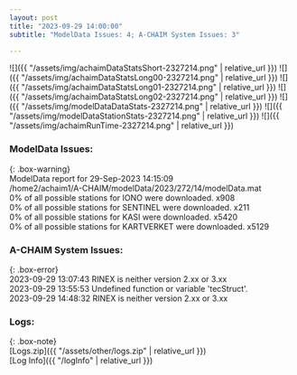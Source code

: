 ```yaml
---
layout: post
title: "2023-09-29 14:00:00"
subtitle: "ModelData Issues: 4; A-CHAIM System Issues: 3"

---
```


![]({{ "/assets/img/achaimDataStatsShort-2327214.png" | relative_url }})
![]({{ "/assets/img/achaimDataStatsLong00-2327214.png" | relative_url }})
![]({{ "/assets/img/achaimDataStatsLong01-2327214.png" | relative_url }})
![]({{ "/assets/img/achaimDataStatsLong02-2327214.png" | relative_url }})
![]({{ "/assets/img/modelDataDataStats-2327214.png" | relative_url }})
![]({{ "/assets/img/modelDataStationStats-2327214.png" | relative_url }})
![]({{ "/assets/img/achaimRunTime-2327214.png" | relative_url }})


### ModelData Issues:  
  
{: .box-warning}  
 ModelData report for 29-Sep-2023 14:15:09   
 /home2/achaim1/A-CHAIM/modelData/2023/272/14/modelData.mat   
 0% of all possible stations for IONO were downloaded. x908   
 0% of all possible stations for SENTINEL were downloaded. x211   
 0% of all possible stations for KASI were downloaded. x5420   
 0% of all possible stations for KARTVERKET were downloaded. x5129   
  
### A-CHAIM System Issues:  
  
{: .box-error}  
2023-09-29 13:07:43 RINEX is neither version 2.xx or 3.xx  
2023-09-29 13:55:53 Undefined function or variable 'tecStruct'.  
2023-09-29 14:48:32 RINEX is neither version 2.xx or 3.xx  

### Logs:  
  
{: .box-note}  
[Logs.zip]({{ "/assets/other/logs.zip" | relative_url }})  
[Log Info]({{ "/logInfo" | relative_url }})  
